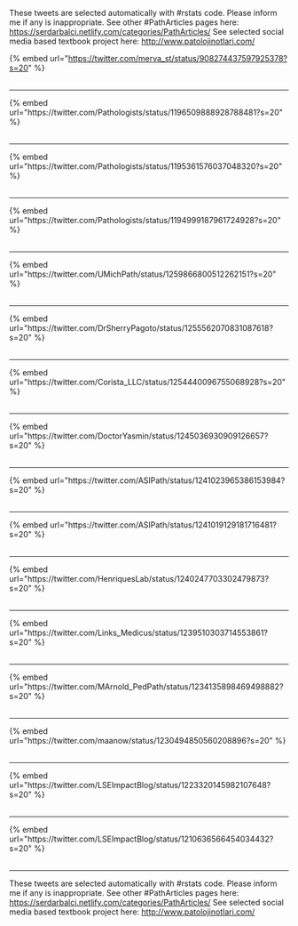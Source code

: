 

These tweets are selected automatically with #rstats code. Please inform me if any is inappropriate.
See other #PathArticles pages here: https://serdarbalci.netlify.com/categories/PathArticles/ 
See selected social media based textbook project here: http://www.patolojinotlari.com/

{% embed url="https://twitter.com/merva_st/status/908274437597925378?s=20" %}<br>
<br>
<hr>
{% embed url="https://twitter.com/Pathologists/status/1196509888928788481?s=20" %}<br>
<br>
<hr>
{% embed url="https://twitter.com/Pathologists/status/1195361576037048320?s=20" %}<br>
<br>
<hr>
{% embed url="https://twitter.com/Pathologists/status/1194999187961724928?s=20" %}<br>
<br>
<hr>
{% embed url="https://twitter.com/UMichPath/status/1259866800512262151?s=20" %}<br>
<br>
<hr>
{% embed url="https://twitter.com/DrSherryPagoto/status/1255562070831087618?s=20" %}<br>
<br>
<hr>
{% embed url="https://twitter.com/Corista_LLC/status/1254440096755068928?s=20" %}<br>
<br>
<hr>
{% embed url="https://twitter.com/DoctorYasmin/status/1245036930909126657?s=20" %}<br>
<br>
<hr>
{% embed url="https://twitter.com/ASIPath/status/1241023965386153984?s=20" %}<br>
<br>
<hr>
{% embed url="https://twitter.com/ASIPath/status/1241019129181716481?s=20" %}<br>
<br>
<hr>
{% embed url="https://twitter.com/HenriquesLab/status/1240247703302479873?s=20" %}<br>
<br>
<hr>
{% embed url="https://twitter.com/Links_Medicus/status/1239510303714553861?s=20" %}<br>
<br>
<hr>
{% embed url="https://twitter.com/MArnold_PedPath/status/1234135898469498882?s=20" %}<br>
<br>
<hr>
{% embed url="https://twitter.com/maanow/status/1230494850560208896?s=20" %}<br>
<br>
<hr>
{% embed url="https://twitter.com/LSEImpactBlog/status/1223320145982107648?s=20" %}<br>
<br>
<hr>
{% embed url="https://twitter.com/LSEImpactBlog/status/1210636566454034432?s=20" %}<br>
<br>
<hr>


These tweets are selected automatically with #rstats code. Please inform me if any is inappropriate.
See other #PathArticles pages here: https://serdarbalci.netlify.com/categories/PathArticles/ 
See selected social media based textbook project here: http://www.patolojinotlari.com/
